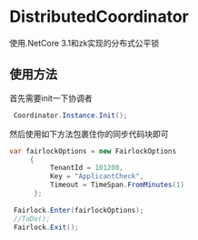# DistributedCoordinator
使用.NetCore 3.1和zk实现的分布式公平锁

## 使用方法
首先需要init一下协调者
``` C#
 Coordinator.Instance.Init();
```
然后使用如下方法包裹住你的同步代码块即可

``` C#
var fairlockOptions = new FairlockOptions
     {
          TenantId = 101200,
          Key = "ApplicantCheck",
          Timeout = TimeSpan.FromMinutes(1)
      };
      
 Fairlock.Enter(fairlockOptions);
 //ToDo();
 Fairlock.Exit();
```
